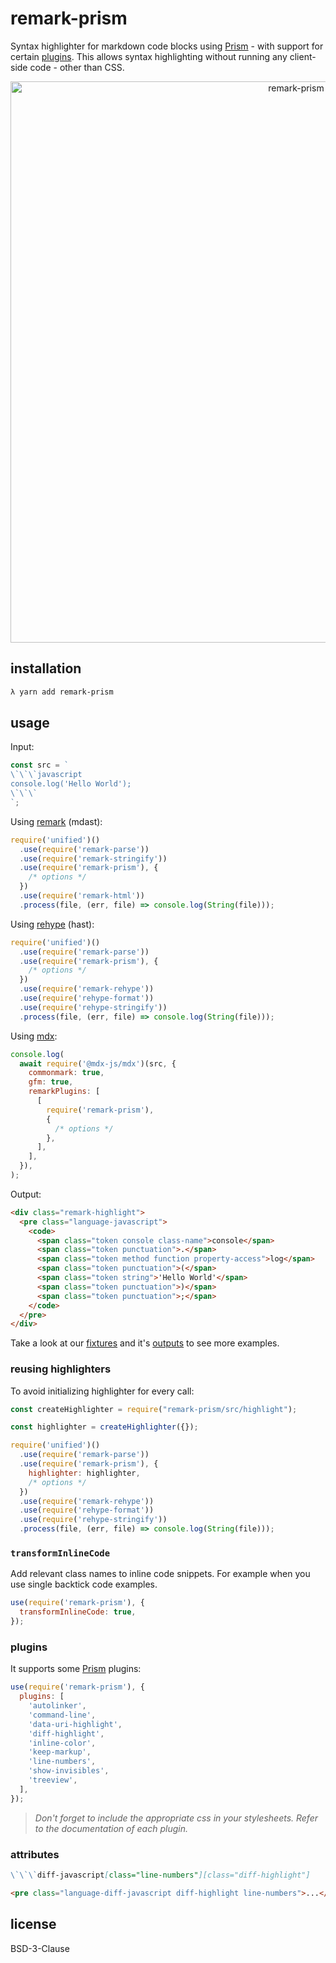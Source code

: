 # remark-prism

Syntax highlighter for markdown code blocks using [Prism](https://prismjs.com/) - with support for certain [plugins](https://prismjs.com/plugins/). This allows syntax highlighting without running any client-side code - other than CSS.

<div align="center">
  <img width="898" src="media/cover.png" alt="remark-prism">
</div>

## installation

```bash
λ yarn add remark-prism
```

## usage

Input:

```js
const src = `
\`\`\`javascript
console.log('Hello World');
\`\`\`
`;
```

Using [remark](https://github.com/remarkjs/remark) (mdast):

```js
require('unified')()
  .use(require('remark-parse'))
  .use(require('remark-stringify'))
  .use(require('remark-prism'), {
    /* options */
  })
  .use(require('remark-html'))
  .process(file, (err, file) => console.log(String(file)));
```

Using [rehype](https://github.com/rehypejs/rehype) (hast):

```js
require('unified')()
  .use(require('remark-parse'))
  .use(require('remark-prism'), {
    /* options */
  })
  .use(require('remark-rehype'))
  .use(require('rehype-format'))
  .use(require('rehype-stringify'))
  .process(file, (err, file) => console.log(String(file)));
```

Using [mdx](https://mdxjs.com/):

```js
console.log(
  await require('@mdx-js/mdx')(src, {
    commonmark: true,
    gfm: true,
    remarkPlugins: [
      [
        require('remark-prism'),
        {
          /* options */
        },
      ],
    ],
  }),
);
```

Output:

```html
<div class="remark-highlight">
  <pre class="language-javascript">
    <code>
      <span class="token console class-name">console</span>
      <span class="token punctuation">.</span>
      <span class="token method function property-access">log</span>
      <span class="token punctuation">(</span>
      <span class="token string">'Hello World'</span>
      <span class="token punctuation">)</span>
      <span class="token punctuation">;</span>
    </code>
  </pre>
</div>
```

Take a look at our [fixtures](test/fixtures) and it's [outputs](test/outputs) to see more examples.

### reusing highlighters

To avoid initializing highlighter for every call:

```js
const createHighlighter = require("remark-prism/src/highlight");

const highlighter = createHighlighter({});

require('unified')()
  .use(require('remark-parse'))
  .use(require('remark-prism'), {
    highlighter: highlighter,
    /* options */
  })
  .use(require('remark-rehype'))
  .use(require('rehype-format'))
  .use(require('rehype-stringify'))
  .process(file, (err, file) => console.log(String(file)));
```

### `transformInlineCode`

Add relevant class names to inline code snippets. For example when you use single backtick code examples.

```js
use(require('remark-prism'), {
  transformInlineCode: true,
});
```

### plugins

It supports some [Prism](https://prismjs.com/) plugins:

```js
use(require('remark-prism'), {
  plugins: [
    'autolinker',
    'command-line',
    'data-uri-highlight',
    'diff-highlight',
    'inline-color',
    'keep-markup',
    'line-numbers',
    'show-invisibles',
    'treeview',
  ],
});
```

> _Don't forget to include the appropriate css in your stylesheets. Refer to the documentation of each plugin._

### attributes

```markdown
\`\`\`diff-javascript[class="line-numbers"][class="diff-highlight"]
```

```html
<pre class="language-diff-javascript diff-highlight line-numbers">...</pre>
```

## license

BSD-3-Clause
